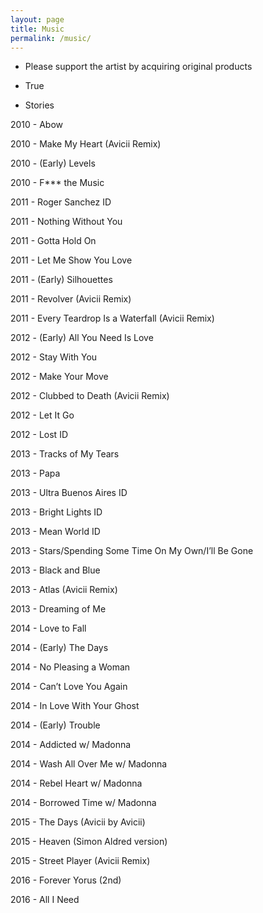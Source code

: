 ```yaml
---
layout: page
title: Music
permalink: /music/
---
```


* Please support the artist by acquiring original products

* True
<a href="https://amzn.to/2HYp5dB"><amp-img width="300" height="300" layout="responsive" src="/assets/images/true.jpg"></amp-img></a>

* Stories
<a href="https://amzn.to/2HWuJg8"><amp-img width="300" height="300" layout="responsive" src="/assets/images/stories.jpg"></amp-img></a>


2010 - Abow <amp-youtube data-videoid="k70xgKiOFLU" layout="responsive" width="480" height="270"></amp-youtube>

2010 - Make My Heart (Avicii Remix) <amp-youtube data-videoid="LiMn-3hCNGM" layout="responsive" width="480" height="270"></amp-youtube>

2010 - (Early) Levels <amp-youtube data-videoid="PD_S701suUQ" layout="responsive" width="480" height="270"></amp-youtube>

2010 - F*** the Music <amp-youtube data-videoid="6BNvw12cZUw" layout="responsive" width="480" height="270"></amp-youtube>

2011 - Roger Sanchez ID <amp-youtube data-videoid="YWfIxo-Q0XQ" layout="responsive" width="480" height="270"></amp-youtube>

2011 - Nothing Without You <amp-youtube data-videoid="9d2Dc5CHY7U" layout="responsive" width="480" height="270"></amp-youtube>

2011 - Gotta Hold On <amp-youtube data-videoid="dReyE9-aDhg" layout="responsive" width="480" height="270"></amp-youtube>

2011 - Let Me Show You Love <amp-youtube data-videoid="OYDwqHVgEwU" layout="responsive" width="480" height="270"></amp-youtube>

2011 - (Early) Silhouettes <amp-youtube data-videoid="uKLlqfHOSNs" layout="responsive" width="480" height="270"></amp-youtube>

2011 - Revolver (Avicii Remix) <amp-youtube data-videoid="d1Nu4b49f_M" layout="responsive" width="480" height="270"></amp-youtube>

2011 - Every Teardrop Is a Waterfall (Avicii Remix) <amp-youtube data-videoid="tuTUC63kjDY" layout="responsive" width="480" height="270"></amp-youtube>


2012 - (Early) All You Need Is Love <amp-youtube data-videoid="q_jX0DVFz_M" layout="responsive" width="480" height="270"></amp-youtube>

2012 - Stay With You <amp-youtube data-videoid="QyWBb2SKeHs" layout="responsive" width="480" height="270"></amp-youtube>

2012 - Make Your Move <amp-youtube data-videoid="93lRrxfNtDk" layout="responsive" width="480" height="270"></amp-youtube>

2012 - Clubbed to Death (Avicii Remix) <amp-youtube data-videoid="ogpu82pmIv8" layout="responsive" width="480" height="270"></amp-youtube>

2012 - Let It Go <amp-youtube data-videoid="UPP83hjbVP4" layout="responsive" width="480" height="270"></amp-youtube>

2012 - Lost ID <amp-youtube data-videoid="tFpDA2D3C7A" layout="responsive" width="480" height="270"></amp-youtube>

2013 - Tracks of My Tears <amp-youtube data-videoid="8CuSNHieQxM" layout="responsive" width="480" height="270"></amp-youtube>

2013 - Papa <amp-youtube data-videoid="9W9tUf9rUdI" layout="responsive" width="480" height="270"></amp-youtube>

2013 - Ultra Buenos Aires ID <amp-youtube data-videoid="gOHQ8BGMo0s" layout="responsive" width="480" height="270"></amp-youtube>

2013 - Bright Lights ID <amp-youtube data-videoid="jKxTWvDNmRM" layout="responsive" width="480" height="270"></amp-youtube>

2013 - Mean World ID <amp-youtube data-videoid="SMyxPbJtt-Y" layout="responsive" width="480" height="270"></amp-youtube>

2013 - Stars/Spending Some Time On My Own/I’ll Be Gone <amp-youtube data-videoid="Hueby7YPZ0M" layout="responsive" width="480" height="270"></amp-youtube>

2013 - Black and Blue <amp-youtube data-videoid="HQOJRclX7Tc" layout="responsive" width="480" height="270"></amp-youtube>

2013 - Atlas (Avicii Remix) <amp-youtube data-videoid="A1JWDKm5lb0" layout="responsive" width="480" height="270"></amp-youtube>

2013 - Dreaming of Me <amp-youtube data-videoid="_Is2jAhPocI" layout="responsive" width="480" height="270"></amp-youtube>

2014 - Love to Fall <amp-youtube data-videoid="g3S0I4ZYpzY" layout="responsive" width="480" height="270"></amp-youtube>

2014 - (Early) The Days <amp-youtube data-videoid="otPO1jG9x-s" layout="responsive" width="480" height="270"></amp-youtube>

2014 - No Pleasing a Woman <amp-youtube data-videoid="iLwNypdiwyc" layout="responsive" width="480" height="270"></amp-youtube>

2014 - Can’t Love You Again <amp-youtube data-videoid="eYCU23HehVs" layout="responsive" width="480" height="270"></amp-youtube>

2014 - In Love With Your Ghost <amp-youtube data-videoid="2ctLUJcobow" layout="responsive" width="480" height="270"></amp-youtube>

2014 - (Early) Trouble <amp-youtube data-videoid="jDRx9ECOhsc" layout="responsive" width="480" height="270"></amp-youtube>

2014 - Addicted w/ Madonna <amp-youtube data-videoid="coSSdlLpD4c" layout="responsive" width="480" height="270"></amp-youtube>

2014 - Wash All Over Me w/ Madonna <amp-youtube data-videoid="cHR-uxU-XnU" layout="responsive" width="480" height="270"></amp-youtube>

2014 - Rebel Heart w/ Madonna <amp-youtube data-videoid="3funozpON6I" layout="responsive" width="480" height="270"></amp-youtube>

2014 - Borrowed Time w/ Madonna <amp-youtube data-videoid="TWcvwKojT9M" layout="responsive" width="480" height="270"></amp-youtube>

2015 - The Days (Avicii by Avicii) <amp-youtube data-videoid="4iquFm0j5vw" layout="responsive" width="480" height="270"></amp-youtube>


2015 - Heaven (Simon Aldred version) <amp-youtube data-videoid="2E6CE4500VQ" layout="responsive" width="480" height="270"></amp-youtube>

2015 - Street Player (Avicii Remix) <amp-youtube data-videoid="Yrim0al5yIU" layout="responsive" width="480" height="270"></amp-youtube>

2016 - Forever Yorus (2nd) <amp-youtube data-videoid="yiN8Qnr5CI4" layout="responsive" width="480" height="270"></amp-youtube>

2016 - All I Need <amp-youtube data-videoid="vux6JblfRs4" layout="responsive" width="480" height="270"></amp-youtube>

